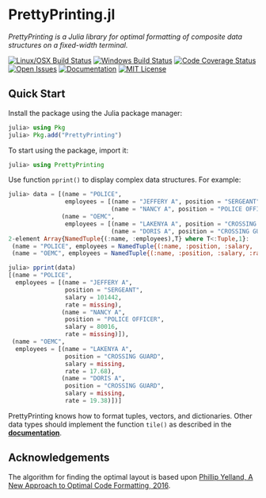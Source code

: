 # PrettyPrinting.jl

*PrettyPrinting is a Julia library for optimal formatting of composite data
structures on a fixed-width terminal.*

[![Linux/OSX Build Status][travis-img]][travis-url]
[![Windows Build Status][appveyor-img]][appveyor-url]
[![Code Coverage Status][codecov-img]][codecov-url]
[![Open Issues][issues-img]][issues-url]
[![Documentation][doc-dev-img]][doc-dev-url]
[![MIT License][license-img]][license-url]


## Quick Start

Install the package using the Julia package manager:

```julia
julia> using Pkg
julia> Pkg.add("PrettyPrinting")
```

To start using the package, import it:

```julia
julia> using PrettyPrinting
```

Use function `pprint()` to display complex data structures.  For example:

```julia
julia> data = [(name = "POLICE",
                employees = [(name = "JEFFERY A", position = "SERGEANT", salary = 101442, rate = missing),
                             (name = "NANCY A", position = "POLICE OFFICER", salary = 80016, rate = missing)]),
               (name = "OEMC",
                employees = [(name = "LAKENYA A", position = "CROSSING GUARD", salary = missing, rate = 17.68),
                             (name = "DORIS A", position = "CROSSING GUARD", salary = missing, rate = 19.38)])]
2-element Array{NamedTuple{(:name, :employees),T} where T<:Tuple,1}:
 (name = "POLICE", employees = NamedTuple{(:name, :position, :salary, :rate),Tuple{String,String,Int64,Missing}}[(name = "JEFFERY A", position = "SERGEANT", salary = 101442, rate = missing), (name = "NANCY A", position = "POLICE OFFICER", salary = 80016, rate = missing)])
 (name = "OEMC", employees = NamedTuple{(:name, :position, :salary, :rate),Tuple{String,String,Missing,Float64}}[(name = "LAKENYA A", position = "CROSSING GUARD", salary = missing, rate = 17.68), (name = "DORIS A", position = "CROSSING GUARD", salary = missing, rate = 19.38)])

julia> pprint(data)
[(name = "POLICE",
  employees = [(name = "JEFFERY A",
                position = "SERGEANT",
                salary = 101442,
                rate = missing),
               (name = "NANCY A",
                position = "POLICE OFFICER",
                salary = 80016,
                rate = missing)]),
 (name = "OEMC",
  employees = [(name = "LAKENYA A",
                position = "CROSSING GUARD",
                salary = missing,
                rate = 17.68),
               (name = "DORIS A",
                position = "CROSSING GUARD",
                salary = missing,
                rate = 19.38)])]
```

PrettyPrinting knows how to format tuples, vectors, and dictionaries.  Other
data types should implement the function `tile()` as described in the
[**documentation**][doc-dev-url].


## Acknowledgements

The algorithm for finding the optimal layout is based upon
[Phillip Yelland, A New Approach to Optimal Code Formatting, 2016][rfmt-paper].


[travis-img]: https://travis-ci.org/rbt-lang/PrettyPrinting.jl.svg?branch=master
[travis-url]: https://travis-ci.org/rbt-lang/PrettyPrinting.jl
[appveyor-img]: https://ci.appveyor.com/api/projects/status/github/rbt-lang/PrettyPrinting.jl?branch=master&svg=true
[appveyor-url]: https://ci.appveyor.com/project/rbt-lang/prettyprinting-jl/branch/master
[codecov-img]: https://codecov.io/gh/rbt-lang/PrettyPrinting.jl/branch/master/graph/badge.svg
[codecov-url]: https://codecov.io/gh/rbt-lang/PrettyPrinting.jl
[issues-img]: https://img.shields.io/github/issues/rbt-lang/PrettyPrinting.jl.svg
[issues-url]: https://github.com/rbt-lang/PrettyPrinting.jl/issues
[doc-dev-img]: https://img.shields.io/badge/doc-dev-blue.svg
[doc-dev-url]: https://rbt-lang.github.io/PrettyPrinting.jl/dev/
[license-img]: https://img.shields.io/badge/license-MIT-blue.svg
[license-url]: https://raw.githubusercontent.com/rbt-lang/PrettyPrinting.jl/master/LICENSE.md
[rfmt-paper]: https://ai.google/research/pubs/pub44667
